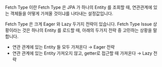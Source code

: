 Fetch Type 이란
	Fetch Type 은 JPA 가 하나의 Entity 를 조회할 때, 연관관계에 있는 객체들을 	어떻게 가져올 것이냐를 나타내는 설정값입니다.

Fetch Type 은 크게 Eager 와 Lazy 두가지 전략이 있습니다. Fetch Type Issue 	상황이라는 것은 하나의 Entity 를 로드할 때, 아래의 두가지 전략 중 고민하는 	상황을 말합니다.

 - 연관 관계에 있는 Entity 들 모두 가져온다 → Eager 전략
 - 연관 관계에 있는 Entity 가져오지 않고, getter로 접근할 때 가져온다 → Lazy 전략
